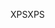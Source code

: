 <span data-ttu-id="038cb-101">XPS</span><span class="sxs-lookup"><span data-stu-id="038cb-101">XPS</span></span>